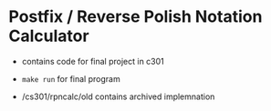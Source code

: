 # Postfix / Reverse Polish Notation Calculator 

* contains code for final project in c301 

* ``make run`` for final program

* /cs301/rpncalc/old contains archived implemnation


 
